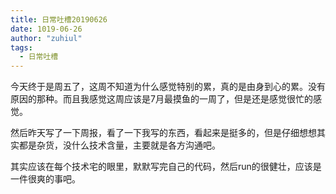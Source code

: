 ```yaml
---
title: 日常吐槽20190626
date: 1019-06-26
author: "zuhiul"
tags:
  - 日常吐槽
---
```


今天终于是周五了，这周不知道为什么感觉特别的累，真的是由身到心的累。没有原因的那种。而且我感觉这周应该是7月最摸鱼的一周了，但是还是感觉很忙的感觉。

然后昨天写了一下周报，看了一下我写的东西，看起来是挺多的，但是仔细想想其实都是杂货，没什么技术含量，主要就是各方沟通吧。

其实应该在每个技术宅的眼里，默默写完自己的代码，然后run的很健壮，应该是一件很爽的事吧。
